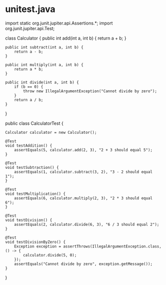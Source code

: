 # unitest.java
import static org.junit.jupiter.api.Assertions.*;
import org.junit.jupiter.api.Test;

class Calculator {
    public int add(int a, int b) {
        return a + b;
    }

    public int subtract(int a, int b) {
        return a - b;
    }

    public int multiply(int a, int b) {
        return a * b;
    }

    public int divide(int a, int b) {
        if (b == 0) {
            throw new IllegalArgumentException("Cannot divide by zero");
        }
        return a / b;
    }
}

public class CalculatorTest {

    Calculator calculator = new Calculator();

    @Test
    void testAddition() {
        assertEquals(5, calculator.add(2, 3), "2 + 3 should equal 5");
    }

    @Test
    void testSubtraction() {
        assertEquals(1, calculator.subtract(3, 2), "3 - 2 should equal 1");
    }

    @Test
    void testMultiplication() {
        assertEquals(6, calculator.multiply(2, 3), "2 * 3 should equal 6");
    }

    @Test
    void testDivision() {
        assertEquals(2, calculator.divide(6, 3), "6 / 3 should equal 2");
    }

    @Test
    void testDivisionByZero() {
        Exception exception = assertThrows(IllegalArgumentException.class, () -> {
            calculator.divide(5, 0);
        });
        assertEquals("Cannot divide by zero", exception.getMessage());
    }
}
